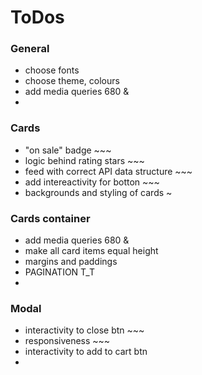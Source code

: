 # ToDos

### General

- choose fonts
- choose theme, colours
- add media queries 680 &
-

### Cards

- "on sale" badge ~~~
- logic behind rating stars ~~~
- feed with correct API data structure ~~~
- add intereactivity for botton ~~~
- backgrounds and styling of cards ~

### Cards container

- add media queries 680 &
- make all card items equal height
- margins and paddings
- PAGINATION T_T
-

### Modal

- interactivity to close btn ~~~
- responsiveness ~~~
- interactivity to add to cart btn
-

